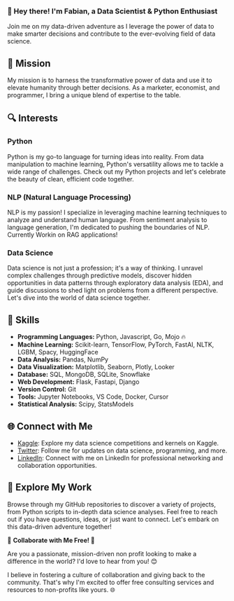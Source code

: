 ### 👋 Hey there! I'm Fabian, a Data Scientist & Python Enthusiast

Join me on my data-driven adventure as I leverage the power of data to
make smarter decisions and contribute to the ever-evolving field of data
science.

## 🚀 Mission

My mission is to harness the transformative power of data and use it to
elevate humanity through better decisions. As a marketer, economist, and
programmer, I bring a unique blend of expertise to the table.

## 🔍 Interests


### Python
Python is my go-to language for turning ideas into reality. From data manipulation to machine learning, Python's versatility allows me to tackle a wide range of challenges. Check out my Python projects and let's celebrate the beauty of clean, efficient code together.

### NLP (Natural Language Processing)
NLP is my passion! I specialize in leveraging machine learning techniques to analyze and understand human language. From sentiment analysis to language generation, I'm dedicated to pushing the boundaries of NLP. Currently Workin on RAG applications!

### Data Science
Data science is not just a profession; it's a way of thinking. I unravel complex challenges through predictive models, discover hidden opportunities in data patterns through exploratory data analysis (EDA), and guide discussions to shed light on problems from a different perspective. Let's dive into the world of data science together.

## 💼 Skills

- **Programming Languages:** Python, Javascript, Go, Mojo 🔥
- **Machine Learning:** Scikit-learn, TensorFlow, PyTorch, FastAI, NLTK, LGBM, Spacy, HuggingFace
- **Data Analysis:** Pandas, NumPy
- **Data Visualization:** Matplotlib, Seaborn, Plotly, Looker
- **Database:** SQL, MongoDB, SQLite, Snowflake
- **Web Development:** Flask, Fastapi, Django
- **Version Control:** Git
- **Tools:** Jupyter Notebooks, VS Code, Docker, Cursor
- **Statistical Analysis:** Scipy, StatsModels

## 🌐 Connect with Me

- [Kaggle](https://www.kaggle.com/elanderos): Explore my data science competitions and kernels on Kaggle.
- [Twitter](https://twitter.com/landeros_labs): Follow me for updates on data science, programming, and more.
- [LinkedIn](https://www.linkedin.com/in/flanderos/): Connect with me on LinkedIn for professional networking and collaboration opportunities.



## 📖 Explore My Work

Browse through my GitHub repositories to discover a variety of projects, from Python scripts to in-depth data science analyses. Feel free to reach out if you have questions, ideas, or just want to connect. Let's embark on this data-driven adventure together!

🌟 **Collaborate with Me Free! 🤝**

Are you a passionate, mission-driven non profit
looking to make a difference in the world? I'd love to hear from you! 😊

I believe in fostering a culture of collaboration and giving back to the community.
That's why I'm excited to offer free consulting services and resources
to non-profits like yours. 🌐
